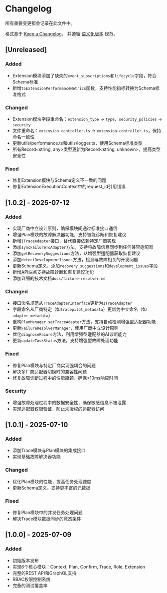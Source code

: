 # Changelog

所有重要变更都会记录在此文件中。

格式基于 [Keep a Changelog](https://keepachangelog.com/zh-CN/1.0.0/)，
并遵循 [语义化版本](https://semver.org/lang/zh-CN/) 规范。

## [Unreleased]

### Added
- Extension模块添加了缺失的`event_subscriptions`和`lifecycle`字段，符合Schema标准
- 新增`toExtensionPerformanceMetrics`函数，支持性能指标转换为Schema标准格式

### Changed
- Extension模块字段重命名：`extension_type` → `type`，`security_policies` → `security`
- 文件重命名：`extension.controller.ts` → `extension-controller.ts`，保持命名一致性
- 更新utils/performance.ts和utils/logger.ts，使用Schema标准类型
- 所有Record<string, any>类型更新为Record<string, unknown>，提高类型安全性

### Fixed
- 修复Extension模块与Schema定义不一致的问题
- 修复ExtensionExecutionContext中的request_id引用错误

## [1.0.2] - 2025-07-12

### Added
- 实现厂商中立设计原则，确保模块间通过标准接口通信
- 增强Plan模块的故障解决器功能，支持智能诊断和恢复建议
- 新增`ITraceAdapter`接口，替代直接依赖特定厂商实现
- 添加`syncFailureToAdapter`方法，支持将故障信息同步到任何兼容适配器
- 添加`getRecoverySuggestions`方法，从增强型适配器获取恢复建议
- 添加`detectDevelopmentIssues`方法，检测与故障相关的开发问题
- 更新Schema定义，添加`recovery_suggestions`和`development_issues`字段
- 新增API端点支持故障诊断和恢复建议功能
- 添加详细的技术文档`docs/failure-resolver.md`

### Changed
- 接口命名规范从`TraceAdapterInterface`更新为`ITraceAdapter`
- 字段命名从厂商特定（如`tracepilot_metadata`）更新为中立命名（如`adapter_metadata`）
- 重构`PlanManager.setTraceAdapter`方法，支持自动检测增强型适配器功能
- 更新`FailureResolverManager`，使用厂商中立设计原则
- 优化`diagnoseFaiure`方法，利用增强型适配器的AI诊断能力
- 更新`updateTaskStatus`方法，支持增强型故障处理功能

### Fixed
- 修复Plan模块与特定厂商实现强耦合的问题
- 解决多厂商适配器切换时的兼容性问题
- 修复故障诊断过程中的性能瓶颈，确保<10ms响应时间

### Security
- 增强故障处理过程中的数据安全性，确保敏感信息不被泄露
- 实现适配器权限验证，防止未授权的适配器访问

## [1.0.1] - 2025-07-10

### Added
- 添加Trace模块与Plan模块的集成接口
- 实现基础故障解决器功能

### Changed
- 优化Plan模块的性能，提高任务处理速度
- 更新Schema定义，支持更丰富的元数据

### Fixed
- 修复Plan模块中的并发任务处理问题
- 解决Trace模块数据同步的竞态条件

## [1.0.0] - 2025-07-09

### Added
- 初始版本发布
- 实现6个核心模块：Context, Plan, Confirm, Trace, Role, Extension
- 完整的REST API和GraphQL支持
- RBAC权限控制系统
- 完备的测试覆盖率 